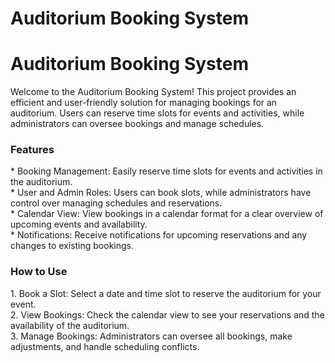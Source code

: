 # Auditorium Booking System
<h1>Auditorium Booking System</h1>
Welcome to the Auditorium Booking System! This project provides an efficient and user-friendly solution for managing bookings for an auditorium. Users can reserve time slots for events and activities, while administrators can oversee bookings and manage schedules.<br>

<h3>Features</h3>
* Booking Management: Easily reserve time slots for events and activities in the auditorium.<br>
* User and Admin Roles: Users can book slots, while administrators have control over managing schedules and reservations.<br>
* Calendar View: View bookings in a calendar format for a clear overview of upcoming events and availability.<br>
* Notifications: Receive notifications for upcoming reservations and any changes to existing bookings.<br>
<h3>How to Use</h3>
1. Book a Slot: Select a date and time slot to reserve the auditorium for your event.<br>
2. View Bookings: Check the calendar view to see your reservations and the availability of the auditorium.<br>
3. Manage Bookings: Administrators can oversee all bookings, make adjustments, and handle scheduling conflicts.
